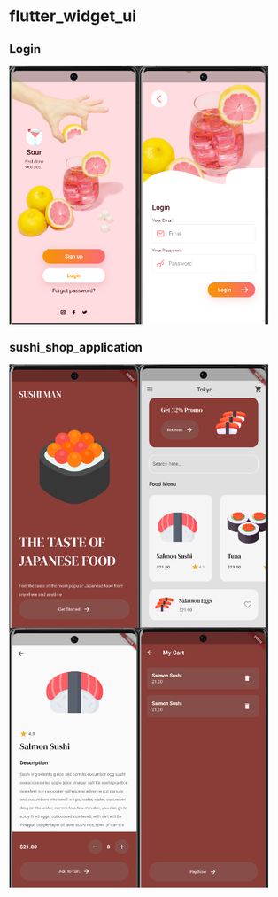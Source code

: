 # flutter_widget_ui

## Login

<div style="display: flex;flex-wrap: wrap;">
  <img src="./assets/README/Login_02.png" width="234" />
  <img src="./assets/README/Login_01.png" width="234" />
</div>

## sushi_shop_application

<div style="display: flex;flex-wrap: wrap;">
  <img src="./assets/README/sushi_shop_01.png" width="234" />
  <img src="./assets/README/sushi_shop_03.png" width="234" />
  <img src="./assets/README/sushi_shop_02.png" width="234" />
  <img src="./assets/README/sushi_shop_04.png" width="234" />
</div>